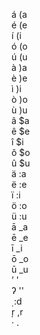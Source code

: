 <!DOCTYPE text/html>
&aacute; (a <br>
&eacute; (e <br>
&iacute; (i <br>
&oacute; (o <br>
&uacute; (u <br>
&agrave; )a <br>
&egrave; )e <br>
&igrave; )i <br>
&ograve; )o <br>
&ugrave; )u <br>
&acirc; $a <br>
&ecirc; $e <br>
&icirc; $i <br>
&ocirc; $o <br>
&ucirc; $u <br>
&auml; :a <br>
&euml; :e <br>
&iuml; :i <br>
&ouml; :o <br>
&uuml; :u <br>
&#x101; _a <!--a macron--> <br>
&#x113; _e <!--e macron--> <br>
&#x12b; _i <!--i macron--> <br>
&#x14d; _o <!--o macron--> <br>
&#x16b; _u <!--u macron--> <br>
&rsquo; ' <br>
&#x294; '' <!--glottal stop--> <br>
&#x323; :d <!--underdot--> <br>
&#x157; ,r <!-- r cedilla--> <br>
&middot; . <br>
